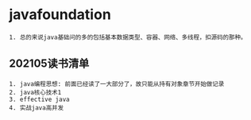 # javafoundation  
    1. 总的来说java基础问的多的包括基本数据类型、容器、网络、多线程，扣源码的那种。
## 202105读书清单
    1. java编程思想: 前面已经读了一大部分了，故只能从持有对象章节开始做记录
    2. java核心技术1
    3. effective java 
    4. 实战java高并发
